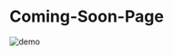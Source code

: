 # Coming-Soon-Page


![demo](https://user-images.githubusercontent.com/56817511/89625370-70611900-d8a0-11ea-9a2d-f5725cc7f3a2.png)
